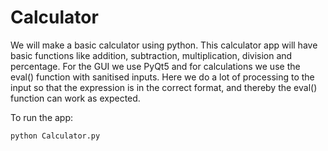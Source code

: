 # Calculator

We will make a basic calculator using python.
This calculator app will have basic functions like addition, subtraction, multiplication, division and percentage.
For the GUI we use PyQt5 and for calculations we use the eval() function with sanitised inputs.
Here we do a lot of processing to the input so that the expression is in the correct format, and thereby the eval() function can work as expected.

To run the app:

```
python Calculator.py
```
